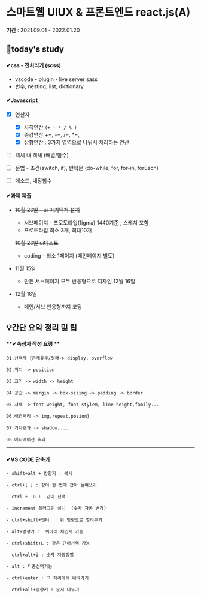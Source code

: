 # 스마트웹 UIUX & 프론트엔드 react.js(A)

**기간** : 2021.09.01 - 2022.01.20

## 📌today's study



#### ✔css - 전처리기 (scss)

- vscode - plugin - live server sass
- 변수, nesting, list, dictionary

#### ✔Javascript

- [x] 연산자
  - [x] 사칙연산 `(+ - * / % )`
  - [x] 증감연산 +=, -=, /=, *=,
  - [x] 삼항연산 : 3가지 영역으로 나눠서 처리하는 연산
- [ ] 객체 내 객체 (배열/함수)
- [ ] 문법 - 조건(switch, if), 반복문 (do-while, for, for-in, forEach)
- [ ] 메소드, 내장함수







#### ✔과제 제출

- ~~10월 26일 - ui 아키텍쳐 설계~~
  
  - 서브페이지 - 프로토타입(figma) 1440기준 , 스케치 포함
  - 프로토타입 최소 3개, 최대10개
  
  ~~10월 26일 ui테스트~~
  
  - coding - 최소 1페이지 (메인페이지 별도)
  
- 11월 15일

  - 만든 서브페이지 모두 반응형으로 디자인   12월 16일

- 12월 16일

  - 메인/서브 반응형까지 코딩

## 💡간단 요약 정리 및 팁

#### **✔속성자 작성 요령 **

```
01.선택자 {존재유무/형태-> display, overflow

02.위치 -> position

03.크기 -> width -> height

04.공간 -> margin -> box-sizing -> padding -> border 

05.서체 -> font-weight, font-stylem, line-height,family...

06.배경처리 -> img,repeat,posion}

07.기타효과 -> shadow,...

08.애니메이션 효과
```

------

#### ✔**VS CODE 단축키**

```
- shift+alt + 방향키 : 복사

- ctrl+[ ] : 같이 한 번에 잡아 들여쓰기  

- ctrl +  D :  같이 선택

- increment 플러그인 설치  (숫자 자동 변경)

- ctrl+shift+엔터  : 위 방향으로 벌려주기

- alt+방향키 :  위아래 체인지 가능

- ctrl+shift+L : 같은 단어선택 가능

- ctrl+alt+i : 숫자 자동정렬

- alt : 다중선택가능

- ctrl+enter : 그 자리에서 내려가기

- ctrl+ali+방향키 : 문서 나누기
```